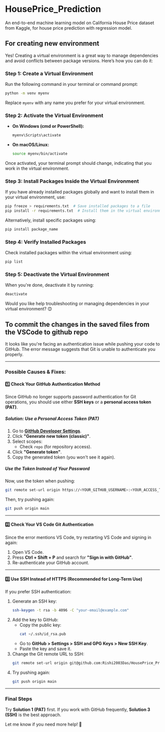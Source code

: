# HousePrice_Prediction
An end-to-end machine learning model on California House Price dataset from Kaggle, for house price prediction with regression model.

## For creating new environment
Yes! Creating a virtual environment is a great way to manage dependencies and avoid conflicts between package versions. Here’s how you can do it:

### **Step 1: Create a Virtual Environment**
Run the following command in your terminal or command prompt:

```sh
python -m venv myenv
```
Replace `myenv` with any name you prefer for your virtual environment.

### **Step 2: Activate the Virtual Environment**
- **On Windows (cmd or PowerShell):**
  ```sh
  myenv\Scripts\activate
  ```
- **On macOS/Linux:**
  ```sh
  source myenv/bin/activate
  ```

Once activated, your terminal prompt should change, indicating that you work in the virtual environment.

### **Step 3: Install Packages Inside the Virtual Environment**
If you have already installed packages globally and want to install them in your virtual environment, use:

```sh
pip freeze > requirements.txt  # Save installed packages to a file
pip install -r requirements.txt  # Install them in the virtual environment
```

Alternatively, install specific packages using:

```sh
pip install package_name
```

### **Step 4: Verify Installed Packages**
Check installed packages within the virtual environment using:

```sh
pip list
```

### **Step 5: Deactivate the Virtual Environment**
When you're done, deactivate it by running:

```sh
deactivate
```

Would you like help troubleshooting or managing dependencies in your virtual environment? 😊

## To commit the changes in the saved files from the VSCode to github repo

It looks like you're facing an authentication issue while pushing your code to GitHub. The error message suggests that Git is unable to authenticate you properly.

---

### **Possible Causes & Fixes:**
#### **1️⃣ Check Your GitHub Authentication Method**
Since GitHub no longer supports password authentication for Git operations, you should use either **SSH keys** or a **personal access token (PAT)**.

##### **Solution: Use a Personal Access Token (PAT)**
1. Go to **[GitHub Developer Settings](https://github.com/settings/tokens)**.
2. Click **"Generate new token (classic)"**.
3. Select scopes:
   - Check `repo` (for repository access).
4. Click **"Generate token"**.
5. Copy the generated token (you won't see it again).

##### **Use the Token Instead of Your Password**
Now, use the token when pushing:

```sh
git remote set-url origin https://<YOUR_GITHUB_USERNAME>:<YOUR_ACCESS_TOKEN>@github.com/Rishi2003Das/HousePrice_Prediction.git
```

Then, try pushing again:

```sh
git push origin main
```

---

#### **2️⃣ Check Your VS Code Git Authentication**
Since the error mentions VS Code, try restarting VS Code and signing in again:
1. Open VS Code.
2. Press **Ctrl + Shift + P** and search for **"Sign in with GitHub"**.
3. Re-authenticate your GitHub account.

---

#### **3️⃣ Use SSH Instead of HTTPS (Recommended for Long-Term Use)**
If you prefer SSH authentication:
1. Generate an SSH key:
   ```sh
   ssh-keygen -t rsa -b 4096 -C "your-email@example.com"
   ```
2. Add the key to GitHub:
   - Copy the public key:  
     ```sh
     cat ~/.ssh/id_rsa.pub
     ```
   - Go to **GitHub > Settings > SSH and GPG Keys > New SSH Key**.
   - Paste the key and save it.
3. Change the Git remote URL to SSH:
   ```sh
   git remote set-url origin git@github.com:Rishi2003Das/HousePrice_Prediction.git
   ```
4. Try pushing again:
   ```sh
   git push origin main
   ```

---

### **Final Steps**
Try **Solution 1 (PAT)** first. If you work with GitHub frequently, **Solution 3 (SSH)** is the best approach.

Let me know if you need more help! 🚀

